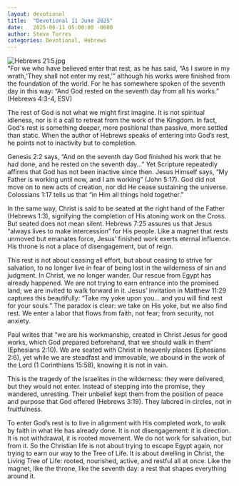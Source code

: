 ```yaml
---
layout: devotional
title:  "Devotional 11 June 2025"
date:   2025-06-11 05:00:00 -0600
author: Steve Torres
categories: Devotional, Hebrews
---
```

<img src="https://sitemedia.esteeb.com/file/esteebcomsitemedia/devotional_images/Hebrews/Heb-1_1-2.jpg?raw=true" alt="Hebrews 21:5.jpg" style="max-width: 100%; height: auto;">

<div class="scripture">
  "For we who have believed enter that rest, as he has said, “As I swore in my wrath,‘They shall not enter my rest,’” although his works were finished from the foundation of the world. For he has somewhere spoken of the seventh day in this way: “And God rested on the seventh day from all his works.” (Hebrews 4:3-4, ESV)
</div>

The rest of God is not what we might first imagine. It is not spiritual idleness, nor is it a call to retreat from the work of the Kingdom. In fact, God's rest is something deeper, more positional than passive, more settled than static. When the author of Hebrews speaks of entering into God’s rest, he points not to inactivity but to completion.

Genesis 2:2 says, “And on the seventh day God finished his work that he had done, and he rested on the seventh day…” Yet Scripture repeatedly affirms that God has not been inactive since then. Jesus Himself says, “My Father is working until now, and I am working” (John 5:17). God did not move on to new acts of creation, nor did He cease sustaining the universe. Colossians 1:17 tells us that “in Him all things hold together.”
 
In the same way, Christ is said to be seated at the right hand of the Father (Hebrews 1:3), signifying the completion of His atoning work on the Cross. But seated does not mean silent. Hebrews 7:25 assures us that Jesus “always lives to make intercession” for His people. Like a magnet that rests unmoved but emanates force, Jesus’ finished work exerts eternal influence. His throne is not a place of disengagement, but of reign.

This rest is not about ceasing all effort, but about ceasing to strive for salvation, to no longer live in fear of being lost in the wilderness of sin and judgment. In Christ, we no longer wander. Our rescue from Egypt has already happened. We are not trying to earn entrance into the promised land; we are invited to walk forward in it.
Jesus’ invitation in Matthew 11:29 captures this beautifully: “Take my yoke upon you… and you will find rest for your souls.” The paradox is clear: we take on His yoke, but we also find rest. We enter a labor that flows from faith, not fear; from security, not anxiety.

Paul writes that “we are his workmanship, created in Christ Jesus for good works, which God prepared beforehand, that we should walk in them” (Ephesians 2:10). We are seated with Christ in heavenly places (Ephesians 2:6), yet while we are steadfast and immovable, we abound in the work of the Lord (1 Corinthians 15:58), knowing it is not in vain.

This is the tragedy of the Israelites in the wilderness: they were delivered, but they would not enter. Instead of stepping into the promise, they wandered, unresting. Their unbelief kept them from the position of peace and purpose that God offered (Hebrews 3:19). They labored in circles, not in fruitfulness.

To enter God’s rest is to live in alignment with His completed work, to walk by faith in what He has already done. It is not disengagement: it is direction. It is not withdrawal, it is rooted movement. We do not work for salvation, but from it.
So the Christian life is not about trying to escape Egypt again, nor trying to earn our way to the Tree of Life. It is about dwelling in Christ, the Living Tree of Life: rooted, nourished, active, and restful all at once. Like the magnet, like the throne, like the seventh day: a rest that shapes everything around it.